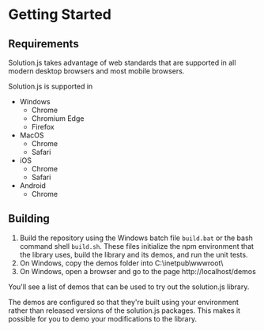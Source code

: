 # Getting Started

## Requirements

Solution.js takes advantage of web standards that are supported in all modern desktop browsers and most mobile browsers.

Solution.js is supported in

* Windows
  * Chrome
  * Chromium Edge
  * Firefox
* MacOS
  * Chrome
  * Safari
* iOS
  * Chrome 
  * Safari
* Android
  * Chrome 

## Building

1. Build the repository using the Windows batch file `build.bat` or the bash command shell `build.sh`. These files initialize the npm environment that the library uses, build the library and its demos, and run the unit tests.
2. On Windows, copy the demos folder into C:\inetpub\wwwroot\
3. On Windows, open a browser and go to the page http://localhost/demos

You'll see a list of demos that can be used to try out the solution.js library.

The demos are configured so that they're built using your environment rather than released versions of the solution.js packages. This makes it possible for you to demo your modifications to the library.